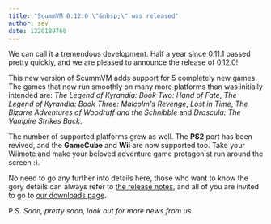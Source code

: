 ```yaml
---
title: "ScummVM 0.12.0 \"&nbsp;\" was released"
author: sev
date: 1220189760
---
```


We can call it a tremendous development. Half a year since 0.11.1 passed pretty quickly, and we are pleased to announce the release of 0.12.0!

This new version of ScummVM adds support for 5 completely new games. The games that now run smoothly on many more platforms than was initially intended are: *The Legend of Kyrandia: Book Two: Hand of Fate*, *The Legend of Kyrandia: Book Three: Malcolm's Revenge*, *Lost in Time*, *The Bizarre Adventures of Woodruff and the Schnibble* and *Drascula: The Vampire Strikes Back*.

The number of supported platforms grew as well. The **PS2** port has been revived, and the **GameCube** and **Wii** are now supported too. Take your Wiimote and make your beloved adventure game protagonist run around the screen :).

No need to go any further into details here, those who want to know the gory details can always refer to [the release notes](/frs/scummvm/0.12.0/ReleaseNotes), and all of you are invited to go to [our downloads page](/downloads/).

P.S. *Soon, pretty soon, look out for more news from us.*
